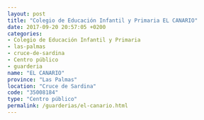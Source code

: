 ```yaml
---
layout: post
title: "Colegio de Educación Infantil y Primaria EL CANARIO"
date: 2017-09-20 20:57:05 +0200
categories:
- Colegio de Educación Infantil y Primaria
- las-palmas
- cruce-de-sardina
- Centro público
- guarderia
name: "EL CANARIO"
province: "Las Palmas"
location: "Cruce de Sardina"
code: "35008184"
type: "Centro público"
permalink: /guarderias/el-canario.html
---
```

